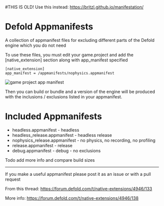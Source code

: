 #THIS IS OLD!
Use this instead: https://britzl.github.io/manifestation/



# Defold Appmanifests

A collection of appmanifest files for excluding different parts of the Defold engine which you do not need

To use these files, you must edit your game.project and add the [native_extension] section along with app_manifest specified

```
[native_extension]
app_manifest = /appmanifests/nophysics.appmanifest
```

![game project app manifest](docs/app_manifest_game_project2.png?raw=true "game.project screenshot")

Then you can build or bundle and a version of the engine will be produced with the inclusions / exclusions listed in your appmanifest.

# Included Appmanifests

- headless.appmanifest - headless
- headless_release.appmanifest - headless release
- nophysics_release.appmanifest - no physics, no recording, no profiling
- release.appmanifest - release 
- debug.appmanifest - debug - no exclusions

Todo add more info and compare build sizes


-----

If you make a useful appmanifest please post it as an issue or with a pull request

From this thread: https://forum.defold.com/t/native-extensions/4946/133

More info: https://forum.defold.com/t/native-extensions/4946/138
